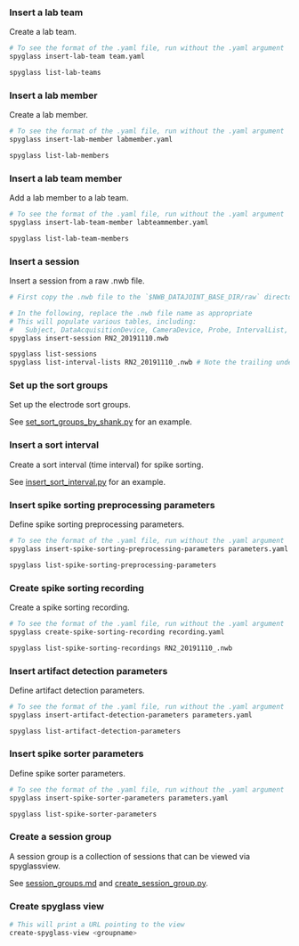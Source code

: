 ### Insert a lab team

Create a lab team.

```bash
# To see the format of the .yaml file, run without the .yaml argument
spyglass insert-lab-team team.yaml

spyglass list-lab-teams
```

### Insert a lab member

Create a lab member.

```bash
# To see the format of the .yaml file, run without the .yaml argument
spyglass insert-lab-member labmember.yaml

spyglass list-lab-members
```

### Insert a lab team member

Add a lab member to a lab team.

```bash
# To see the format of the .yaml file, run without the .yaml argument
spyglass insert-lab-team-member labteammember.yaml

spyglass list-lab-team-members
```

### Insert a session

Insert a session from a raw .nwb file.

```bash
# First copy the .nwb file to the `$NWB_DATAJOINT_BASE_DIR/raw` directory.

# In the following, replace the .nwb file name as appropriate
# This will populate various tables, including:
#   Subject, DataAcquisitionDevice, CameraDevice, Probe, IntervalList, ...
spyglass insert-session RN2_20191110.nwb

spyglass list-sessions
spyglass list-interval-lists RN2_20191110_.nwb # Note the trailing underscore here
```

### Set up the sort groups

Set up the electrode sort groups.

See [set_sort_groups_by_shank.py](./set_sort_groups_by_shank.py) for an example.

### Insert a sort interval

Create a sort interval (time interval) for spike sorting.

See [insert_sort_interval.py](./insert_sort_interval.py) for an example.

### Insert spike sorting preprocessing parameters

Define spike sorting preprocessing parameters.

```bash
# To see the format of the .yaml file, run without the .yaml argument
spyglass insert-spike-sorting-preprocessing-parameters parameters.yaml

spyglass list-spike-sorting-preprocessing-parameters
```

### Create spike sorting recording

Create a spike sorting recording.

```bash
# To see the format of the .yaml file, run without the .yaml argument
spyglass create-spike-sorting-recording recording.yaml

spyglass list-spike-sorting-recordings RN2_20191110_.nwb
```

### Insert artifact detection parameters

Define artifact detection parameters.

```bash
# To see the format of the .yaml file, run without the .yaml argument
spyglass insert-artifact-detection-parameters parameters.yaml

spyglass list-artifact-detection-parameters
```

### Insert spike sorter parameters

Define spike sorter parameters.

```bash
# To see the format of the .yaml file, run without the .yaml argument
spyglass insert-spike-sorter-parameters parameters.yaml

spyglass list-spike-sorter-parameters
```

### Create a session group

A session group is a collection of sessions that can be viewed via spyglassview.

See [session_groups.md](../../docs/session_groups.md) and [create_session_group.py](./create_session_group.py).

### Create spyglass view

```bash
# This will print a URL pointing to the view
create-spyglass-view <groupname> 
```